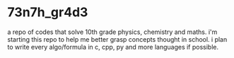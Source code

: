 # 73n7h_gr4d3
a repo of codes that solve 10th grade physics, chemistry and maths.
i'm starting this repo to help me better grasp concepts thought in school.
i plan to write every algo/formula in c, cpp, py and more languages if possible.
